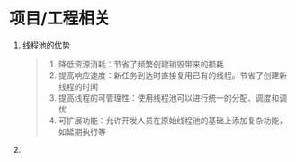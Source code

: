 # 项目/工程相关

1. 线程池的优势

   > 1. 降低资源消耗：节省了频繁创建销毁带来的损耗
   > 2. 提高响应速度：新任务到达时直接复用已有的线程。节省了创建新线程的时间
   > 3. 提高线程的可管理性：使用线程池可以进行统一的分配、调度和调优
   > 4. 可扩展功能：允许开发人员在原始线程池的基础上添加复杂功能，如延期执行等

2. 